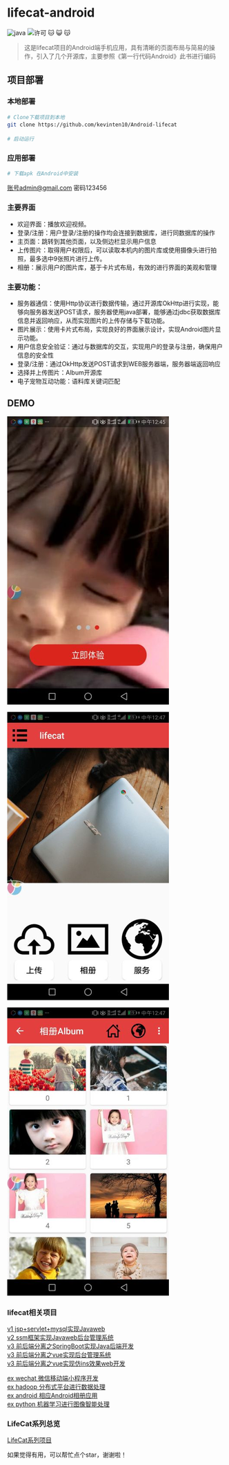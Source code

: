 # lifecat-android
 
![java](https://img.shields.io/badge/language-java-red.svg)
![许可](https://img.shields.io/dub/l/vibe-d.svg) 
:cat: :smiley_cat: :kissing_cat:
 
> 这是lifecat项目的Android端手机应用，具有清晰的页面布局与简易的操作，引入了几个开源库，主要参照《第一行代码Android》此书进行编码
 
## 项目部署
### 本地部署
 ``` bash
 # Clone下载项目到本地
 git clone https://github.com/kevinten10/Android-lifecat
 
 # 启动运行
 ```
 
 ### 应用部署
 ```bash
 # 下载apk 在Android中安装
 ```
 
 账号admin@gmail.com 密码123456
 
 ### 主要界面
   * 欢迎界面：播放欢迎视频。
   * 登录/注册：用户登录/注册的操作均会连接到数据库，进行同数据库的操作
   * 主页面：跳转到其他页面，以及侧边栏显示用户信息
   * 上传图片：取得用户权限后，可以读取本机内的图片库或使用摄像头进行拍照，最多选中9张照片进行上传。
   * 相册：展示用户的图片库，基于卡片式布局，有效的进行界面的美观和管理
 
 ### 主要功能：
   * 服务器通信：使用Http协议进行数据传输，通过开源库OkHttp进行实现，能够向服务器发送POST请求，服务器使用java部署，能够通过jdbc获取数据库信息并返回响应，从而实现图片的上传存储与下载功能。
   * 图片展示：使用卡片式布局，实现良好的界面展示设计，实现Android图片显示功能。
   * 用户信息安全验证：通过与数据库的交互，实现用户的登录与注册，确保用户信息的安全性
   * 登录/注册：通过OkHttp发送POST请求到WEB服务器端，服务器端返回响应
   * 选择并上传图片：Album开源库
   * 电子宠物互动功能：语料库关键词匹配
   
 ## DEMO
  ![show](show1.jpg)
  
  ![show](show2.jpg)
  
  ![show](show3.jpg)
    
 ### lifecat相关项目
   [v1 jsp+servlet+mysql实现Javaweb](https://github.com/kevinten10/lifecatweb)    
   [v2 ssm框架实现Javaweb后台管理系统](https://github.com/kevinten10/SSM-lifecat)  
   [v3 前后端分离之SpringBoot实现Java后端开发](https://github.com/kevinten10/springboot-lifecat)  
   [v3 前后端分离之vue实现后台管理系统](https://github.com/kevinten10/Vue-Admin-lifecat)  
   [v3 前后端分离之vue实现仿ins效果web开发](https://github.com/kevinten10/Web-lifecat)  
   
   [ex wechat 微信移动端小程序开发](https://github.com/kevinten10/WeChat-lifecat)  
   [ex hadoop 分布式平台进行数据处理](https://github.com/kevinten10/Hadoop-lifecat)  
   [ex android 相应Android相册应用](https://github.com/kevinten10/Android-lifecat)  
   [ex python 机器学习进行图像智能处理](https://github.com/kevinten10/Python-lifecat)  
    
### LifeCat系列总览
  [LifeCat系列项目](https://github.com/kevinten10/LifeCat)  
  
  如果觉得有用，可以帮忙点个star，谢谢啦！
   
